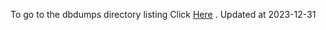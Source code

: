 To go to the dbdumps directory listing Click [Here](https://ipfs.io/ipfs/bafkreibzobllijlce63z2cs72o3kb2aky37yxjdzgt7ykbdgkc3pc5uadm) . Updated at 2023-12-31